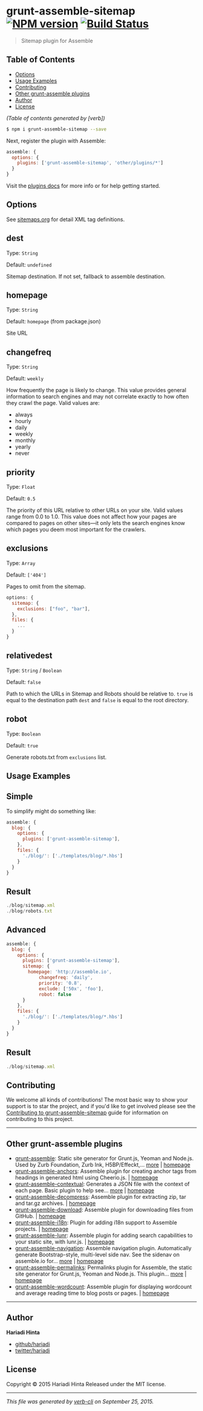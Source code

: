 # grunt-assemble-sitemap [![NPM version](https://badge.fury.io/js/grunt-assemble-sitemap.svg)](http://badge.fury.io/js/grunt-assemble-sitemap)  [![Build Status](https://travis-ci.org/assemble/grunt-assemble-sitemap.svg)](https://travis-ci.org/assemble/grunt-assemble-sitemap)

> Sitemap plugin for Assemble

## Table of Contents

<!-- toc -->

* [Options](#options)
* [Usage Examples](#usage-examples)
* [Contributing](#contributing)
* [Other grunt-assemble plugins](#other-grunt-assemble-plugins)
* [Author](#author)
* [License](#license)

_(Table of contents generated by [verb])_

<!-- tocstop -->

```sh
$ npm i grunt-assemble-sitemap --save
```

Next, register the plugin with Assemble:

```js
assemble: {
  options: {
    plugins: ['grunt-assemble-sitemap', 'other/plugins/*']
  }
}
```

Visit the [plugins docs](http://assemble.io/plugins/) for more info or for help getting started.

## Options

See [sitemaps.org](http://www.sitemaps.org/protocol.html#xmlTagDefinitions) for detail XML tag definitions.

## dest

Type: `String`

Default: `undefined`

Sitemap destination. If not set, fallback to assemble destination.

## homepage

Type: `String`

Default: `homepage` (from package.json)

Site URL

## changefreq

Type: `String`

Default: `weekly`

How frequently the page is likely to change. This value provides general information to search engines and may not correlate exactly to how often they crawl the page. Valid values are:

* always
* hourly
* daily
* weekly
* monthly
* yearly
* never

## priority

Type: `Float`

Default: `0.5`

The priority of this URL relative to other URLs on your site. Valid values range from 0.0 to 1.0. This value does not affect how your pages are compared to pages on other sites—it only lets the search engines know which pages you deem most important for the crawlers.

## exclusions

Type: `Array`

Default: `['404']`

Pages to omit from the sitemap.

```js
options: {
  sitemap: {
    exclusions: ["foo", "bar"],
  },
  files: {
    ...
  }
}
```

## relativedest

Type: `String` / `Boolean`

Default: `false`

Path to which the URLs in Sitemap and Robots should be relative to. `true` is equal to the destination path `dest` and `false` is equal to the root directory.

## robot

Type: `Boolean`

Default: `true`

Generate robots.txt from `exclusions` list.

## Usage Examples

## Simple

To simplify might do something like:

```js
assemble: {
  blog: {
    options: {
      plugins: ['grunt-assemble-sitemap'],
    },
    files: {
      './blog/': ['./templates/blog/*.hbs']
    }
  }
}
```

## Result

```js
./blog/sitemap.xml
./blog/robots.txt
```

## Advanced

```js
assemble: {
  blog: {
    options: {
      plugins: ['grunt-assemble-sitemap'],
      sitemap: {
        homepage: 'http://assemble.io',
            changefreq: 'daily',
            priority: '0.8',
            exclude: ['50x', 'foo'],
            robot: false
      }
    },
    files: {
      './blog/': ['./templates/blog/*.hbs']
    }
  }
}
```

## Result

```js
./blog/sitemap.xml
```

## Contributing

We welcome all kinds of contributions! The most basic way to show your support is to star the project, and if you'd like to get involved please see the [Contributing to grunt-assemble-sitemap](http://assemble.io/contributing/) guide for information on contributing to this project.

***

## Other grunt-assemble plugins

* [grunt-assemble](https://www.npmjs.com/package/grunt-assemble): Static site generator for Grunt.js, Yeoman and Node.js. Used by Zurb Foundation, Zurb Ink, H5BP/Effeckt,… [more](https://www.npmjs.com/package/grunt-assemble) | [homepage](http://assemble.io)
* [grunt-assemble-anchors](https://www.npmjs.com/package/grunt-assemble-anchors): Assemble plugin for creating anchor tags from headings in generated html using Cheerio.js. | [homepage](https://github.com/assemble/grunt-assemble-anchors)
* [grunt-assemble-contextual](https://www.npmjs.com/package/grunt-assemble-contextual): Generates a JSON file with the context of each page. Basic plugin to help see… [more](https://www.npmjs.com/package/grunt-assemble-contextual) | [homepage](https://github.com/assemble/grunt-assemble-contextual)
* [grunt-assemble-decompress](https://www.npmjs.com/package/grunt-assemble-decompress): Assemble plugin for extracting zip, tar and tar.gz archives. | [homepage](https://github.com/assemble/grunt-assemble-decompress)
* [grunt-assemble-download](https://www.npmjs.com/package/grunt-assemble-download): Assemble plugin for downloading files from GitHub. | [homepage](https://github.com/assemble/grunt-assemble-download)
* [grunt-assemble-i18n](https://www.npmjs.com/package/grunt-assemble-i18n): Plugin for adding i18n support to Assemble projects. | [homepage](https://github.com/assemble/grunt-assemble-i18n)
* [grunt-assemble-lunr](https://www.npmjs.com/package/grunt-assemble-lunr): Assemble plugin for adding search capabilities to your static site, with lunr.js. | [homepage](http://assemble.io)
* [grunt-assemble-navigation](https://www.npmjs.com/package/grunt-assemble-navigation): Assemble navigation plugin. Automatically generate Bootstrap-style, multi-level side nav. See the sidenav on assemble.io for… [more](https://www.npmjs.com/package/grunt-assemble-navigation) | [homepage](https://github.com/assemble/grunt-assemble-navigation)
* [grunt-assemble-permalinks](https://www.npmjs.com/package/grunt-assemble-permalinks): Permalinks plugin for Assemble, the static site generator for Grunt.js, Yeoman and Node.js. This plugin… [more](https://www.npmjs.com/package/grunt-assemble-permalinks) | [homepage](https://github.com/assemble/grunt-assemble-permalinks)
* [grunt-assemble-wordcount](https://www.npmjs.com/package/grunt-assemble-wordcount): Assemble plugin for displaying wordcount and average reading time to blog posts or pages. | [homepage](https://github.com/assemble/grunt-assemble-wordcount)

***

## Author

**Hariadi Hinta**

+ [github/hariadi](https://github.com/hariadi)
+ [twitter/hariadi](http://twitter.com/hariadi)

## License

Copyright © 2015 Hariadi Hinta
Released under the MIT license.

***

_This file was generated by [verb-cli](https://github.com/assemble/verb-cli) on September 25, 2015._